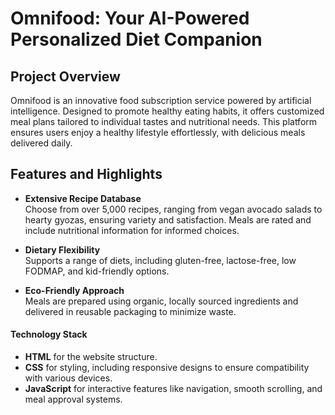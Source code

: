 # **Omnifood: Your AI-Powered Personalized Diet Companion**

## **Project Overview**
Omnifood is an innovative food subscription service powered by artificial intelligence. Designed to promote healthy eating habits, it offers customized meal plans tailored to individual tastes and nutritional needs. This platform ensures users enjoy a healthy lifestyle effortlessly, with delicious meals delivered daily.

## **Features and Highlights**
- **Extensive Recipe Database**  
  Choose from over 5,000 recipes, ranging from vegan avocado salads to hearty gyozas, ensuring variety and satisfaction. Meals are rated and include nutritional information for informed choices.
  
- **Dietary Flexibility**  
  Supports a range of diets, including gluten-free, lactose-free, low FODMAP, and kid-friendly options.

- **Eco-Friendly Approach**  
  Meals are prepared using organic, locally sourced ingredients and delivered in reusable packaging to minimize waste.

#### **Technology Stack**
- **HTML** for the website structure.  
- **CSS** for styling, including responsive designs to ensure compatibility with various devices.  
- **JavaScript** for interactive features like navigation, smooth scrolling, and meal approval systems.
